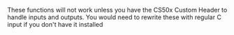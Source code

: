 These functions will not work unless you have the CS50x Custom Header to handle inputs and outputs.
You would need to rewrite these with regular C input if you don't have it installed